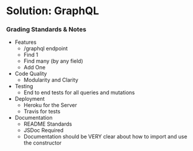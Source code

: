 # Solution: GraphQL

### Grading Standards & Notes
* Features
  * /graphql endpoint
  * Find 1
  * Find many (by any field)
  * Add One
* Code Quality
  * Modularity and Clarity
* Testing
  * End to end tests for all queries and mutations
* Deployment
  * Heroku for the Server
  * Travis for tests
* Documentation
  * README Standards
  * JSDoc Required
  * Documentation should be VERY clear about how to import and use the constructor
